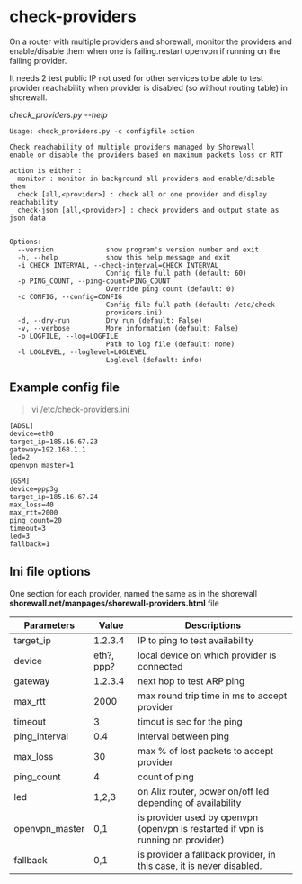 check-providers
===============

On a router with multiple providers and shorewall, monitor the providers and enable/disable them when one is failing.restart openvpn if running on the failing provider.

It needs 2 test public IP not used for other services to be able to test provider reachability when provider is disabled (so without routing table) in shorewall.


*check_providers.py --help*
    
    Usage: check_providers.py -c configfile action
    
    Check reachability of multiple providers managed by Shorewall
    enable or disable the providers based on maximum packets loss or RTT
    
    action is either :
      monitor : monitor in background all providers and enable/disable them
      check [all,<provider>] : check all or one provider and display reachability
      check-json [all,<provider>] : check providers and output state as json data
    
    
    Options:
      --version             show program's version number and exit
      -h, --help            show this help message and exit
      -i CHECK_INTERVAL, --check-interval=CHECK_INTERVAL
                            Config file full path (default: 60)
      -p PING_COUNT, --ping-count=PING_COUNT
                            Override ping count (default: 0)
      -c CONFIG, --config=CONFIG
                            Config file full path (default: /etc/check-
                            providers.ini)
      -d, --dry-run         Dry run (default: False)
      -v, --verbose         More information (default: False)
      -o LOGFILE, --log=LOGFILE
                            Path to log file (default: none)
      -l LOGLEVEL, --loglevel=LOGLEVEL
                            Loglevel (default: info)

## Example config file

> vi /etc/check-providers.ini

    [ADSL]
    device=eth0
    target_ip=185.16.67.23
    gateway=192.168.1.1
    led=2
    openvpn_master=1
    
    [GSM]
    device=ppp3g
    target_ip=185.16.67.24
    max_loss=40
    max_rtt=2000
    ping_count=20
    timeout=3
    led=3
    fallback=1
    
## Ini file options

One section for each provider, named the same as in the shorewall **shorewall.net/manpages/shorewall-providers.html** file

|Parameters      |  Value             | Descriptions  |
|----------------|--------------------|---------------|
|target_ip       | 1.2.3.4            | IP to ping to test availability |
|device          | eth?, ppp?         | local device on which provider is connected |
|gateway         | 1.2.3.4            | next hop to test ARP ping                   |
|max_rtt         | 2000               | max round trip time in ms to accept provider|
|timeout         | 3                  | timout is sec for the ping                  |
|ping_interval   | 0.4                | interval between ping                       |
|max_loss        | 30                 | max % of lost packets to accept provider    |
|ping_count      | 4                  | count of ping                               |
|led             | 1,2,3              | on Alix router, power on/off led depending of availability | 
|openvpn_master  | 0,1                | is provider used by openvpn (openvpn is restarted if vpn is running on provider)|
|fallback        | 0,1                | is provider a fallback provider, in this case, it is never disabled. |

